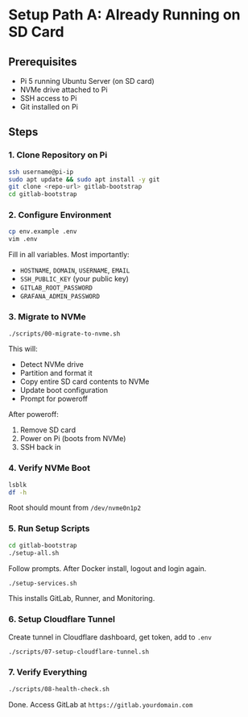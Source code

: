 # Setup Path A: Already Running on SD Card

## Prerequisites
- Pi 5 running Ubuntu Server (on SD card)
- NVMe drive attached to Pi
- SSH access to Pi
- Git installed on Pi

## Steps

### 1. Clone Repository on Pi

```bash
ssh username@pi-ip
sudo apt update && sudo apt install -y git
git clone <repo-url> gitlab-bootstrap
cd gitlab-bootstrap
```

### 2. Configure Environment

```bash
cp env.example .env
vim .env
```

Fill in all variables. Most importantly:
- `HOSTNAME`, `DOMAIN`, `USERNAME`, `EMAIL`
- `SSH_PUBLIC_KEY` (your public key)
- `GITLAB_ROOT_PASSWORD`
- `GRAFANA_ADMIN_PASSWORD`

### 3. Migrate to NVMe

```bash
./scripts/00-migrate-to-nvme.sh
```

This will:
- Detect NVMe drive
- Partition and format it
- Copy entire SD card contents to NVMe
- Update boot configuration
- Prompt for poweroff

After poweroff:
1. Remove SD card
2. Power on Pi (boots from NVMe)
3. SSH back in

### 4. Verify NVMe Boot

```bash
lsblk
df -h
```

Root should mount from `/dev/nvme0n1p2`

### 5. Run Setup Scripts

```bash
cd gitlab-bootstrap
./setup-all.sh
```

Follow prompts. After Docker install, logout and login again.

```bash
./setup-services.sh
```

This installs GitLab, Runner, and Monitoring.

### 6. Setup Cloudflare Tunnel

Create tunnel in Cloudflare dashboard, get token, add to `.env`

```bash
./scripts/07-setup-cloudflare-tunnel.sh
```

### 7. Verify Everything

```bash
./scripts/08-health-check.sh
```

Done. Access GitLab at `https://gitlab.yourdomain.com`


